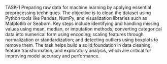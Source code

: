  TASK-1
Preparing raw data for machine learning by applying essential preprocessing techniques. The objective is to clean the dataset using Python tools like Pandas, NumPy, and visualization libraries such as Matplotlib or Seaborn. Key steps include identifying and handling missing values using mean, median, or imputation methods; converting categorical data into numerical form using encoding; scaling features through normalization or standardization; and detecting outliers using boxplots to remove them. The task helps build a solid foundation in data cleaning, feature transformation, and exploratory analysis, which are critical for improving model accuracy and performance.
